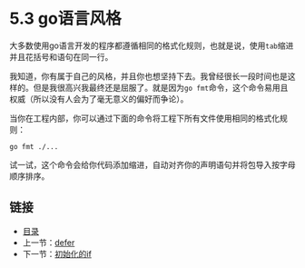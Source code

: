 # 5.3 go语言风格

大多数使用go语言开发的程序都遵循相同的格式化规则，也就是说，使用`tab`缩进并且花括号和语句在同一行。

我知道，你有属于自己的风格，并且你也想坚持下去。我曾经很长一段时间也是这样的。但是我很高兴我最终还是屈服了。就是因为`go fmt`命令，这个命令易用且权威（所以没有人会为了毫无意义的偏好而争论）。

当你在工程内部，你可以通过下面的命令将工程下所有文件使用相同的格式化规则：

    go fmt ./...

试一试，这个命令会给你代码添加缩进，自动对齐你的声明语句并将包导入按字母顺序排序。

## 链接

- [目录](directory.md)
- 上一节：[defer](5.2%20defer.md)
- 下一节：[初始化的if](5.4%20初始化的if.md)

